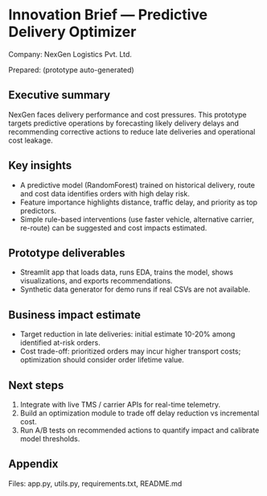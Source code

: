 # Innovation Brief — Predictive Delivery Optimizer

Company: NexGen Logistics Pvt. Ltd.

Prepared: (prototype auto-generated)

Executive summary
-----------------
NexGen faces delivery performance and cost pressures. This prototype targets predictive operations by forecasting likely delivery delays and recommending corrective actions to reduce late deliveries and operational cost leakage.

Key insights
------------
- A predictive model (RandomForest) trained on historical delivery, route and cost data identifies orders with high delay risk.
- Feature importance highlights distance, traffic delay, and priority as top predictors.
- Simple rule-based interventions (use faster vehicle, alternative carrier, re-route) can be suggested and cost impacts estimated.

Prototype deliverables
----------------------
- Streamlit app that loads data, runs EDA, trains the model, shows visualizations, and exports recommendations.
- Synthetic data generator for demo runs if real CSVs are not available.

Business impact estimate
------------------------
- Target reduction in late deliveries: initial estimate 10-20% among identified at-risk orders.
- Cost trade-off: prioritized orders may incur higher transport costs; optimization should consider order lifetime value.

Next steps
----------
1. Integrate with live TMS / carrier APIs for real-time telemetry.
2. Build an optimization module to trade off delay reduction vs incremental cost.
3. Run A/B tests on recommended actions to quantify impact and calibrate model thresholds.

Appendix
--------
Files: app.py, utils.py, requirements.txt, README.md
